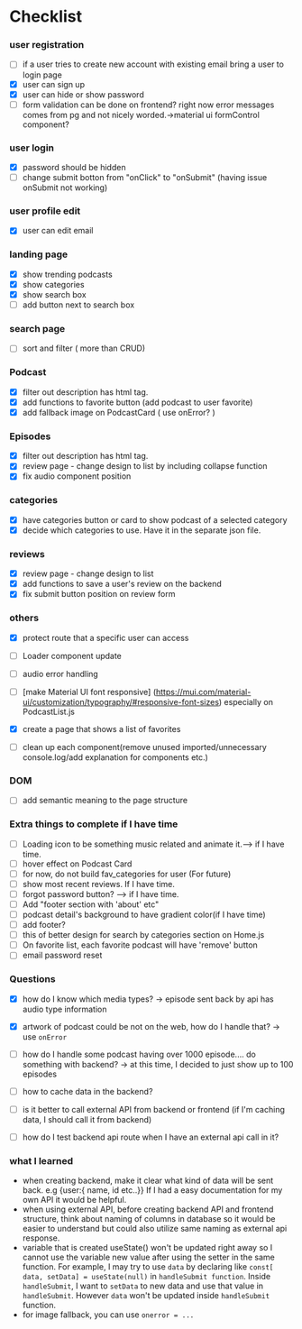 # Checklist

### user registration
- [ ] if a user tries to create new account with existing email bring a user to login page
- [x] user can sign up
- [x] user can hide or show password
- [ ] form validation can be done on frontend? right now error messages comes from pg and not nicely worded.->material ui formControl component?

### user login
- [x] password should be hidden
- [ ] change submit botton from "onClick" to "onSubmit" (having issue onSubmit not working)

### user profile edit
- [x] user can edit email

### landing page
- [x] show trending podcasts
- [x] show categories
- [x] show search box  
- [ ] add button next to search box

### search page
- [ ] sort and filter ( more than CRUD)

### Podcast
- [x] filter out description has html tag.
- [x] add functions to favorite button (add podcast to user favorite)
- [X] add fallback image on PodcastCard ( use onError? )
  
### Episodes
- [x] filter out description has html tag.
- [x] review page - change design to list by including collapse function
- [x] fix audio component position

### categories
- [X] have categories button or card to show podcast of a selected category
- [X] decide which categories to use. Have it in the separate json file.

### reviews
- [X] review page - change design to list
- [x] add functions to save a user's review on the backend
- [x] fix submit button position on review form

### others
- [x] protect route that a specific user can access
- [ ] Loader component update
- [ ] audio error handling
- [ ] [make Material UI font responsive] (https://mui.com/material-ui/customization/typography/#responsive-font-sizes) especially on PodcastList.js
- [x] create a page that shows a list of favorites 
- [ ] clean up each component(remove unused imported/unnecessary console.log/add explanation for components etc.)


### DOM  
- [ ] add semantic meaning to the page structure

### Extra things to complete if I have time
- [ ] Loading icon to be something music related and animate it.--> if I have time.   
- [ ] hover effect on Podcast Card 
- [ ] for now, do not build fav_categories for user (For future)    
- [ ] show most recent reviews. If I have time.  
- [ ] forgot password button? --> if I have time.
- [ ] Add "footer section with 'about' etc"
- [ ] podcast detail's background to have gradient color(if I have time)
- [ ] add footer?
- [ ] this of better design for search by categories section on Home.js
- [ ] On favorite list, each favorite podcast will have 'remove' button
- [ ] email password reset

### Questions
- [x] how do I know which media types? -> episode sent back by api has audio type information
- [x] artwork of podcast could be not on the web, how do I handle that? -> use `onError`
- [ ] how do I handle some podcast having over 1000 episode.... do something with backend? -> at this time, I decided to just show up to 100 episodes
- [ ] how to cache data in the backend?
- [ ] is it better to call external API from backend or frontend (if I'm caching data, I should call it from backend)
- [ ] how do I test backend api route when I have an external api call in it?


### what I learned
- when creating backend, make it clear what kind of data will be sent back. e.g {user:{ name, id etc..}} If I had a easy documentation for my own API it would be helpful.
- when using external API, before creating backend API and frontend structure, think about naming of columns in database so it would be easier to understand but could also utilize same naming as external api response.
- variable that is created useState() won't be updated right away so I cannot use the variable new value after using the setter in the same function. For example, I may try to use `data` by declaring like `const[ data, setData] = useState(null)` in `handleSubmit function`. Inside `handleSubmit`, I want to `setData` to new data and use that value in `handleSubmit`. However `data` won't be updated inside `handleSubmit` function.
- for image fallback, you can use `onerror = ...`

